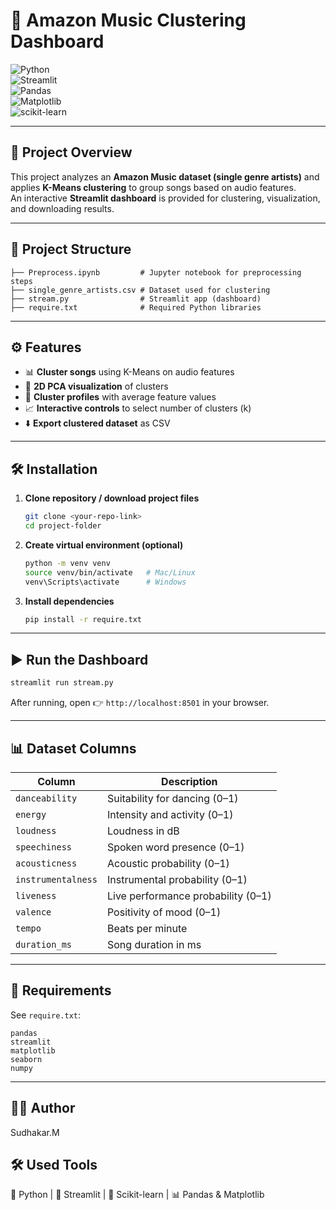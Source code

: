 # 🎵 Amazon Music Clustering Dashboard  

![Python](https://img.shields.io/badge/Python-3.8+-blue?logo=python)  
![Streamlit](https://img.shields.io/badge/Streamlit-App-red?logo=streamlit)  
![Pandas](https://img.shields.io/badge/Pandas-Data%20Analysis-150458?logo=pandas)  
![Matplotlib](https://img.shields.io/badge/Matplotlib-Visualization-yellow?logo=plotly)  
![scikit-learn](https://img.shields.io/badge/Scikit--Learn-ML-orange?logo=scikit-learn)  

---

## 📌 Project Overview  
This project analyzes an **Amazon Music dataset (single genre artists)** and applies **K-Means clustering** to group songs based on audio features.  
An interactive **Streamlit dashboard** is provided for clustering, visualization, and downloading results.  

---

## 📂 Project Structure  
```
├── Preprocess.ipynb         # Jupyter notebook for preprocessing steps
├── single_genre_artists.csv # Dataset used for clustering
├── stream.py                # Streamlit app (dashboard)
├── require.txt              # Required Python libraries
```

---

## ⚙️ Features  
- 📊 **Cluster songs** using K-Means on audio features  
- 🎨 **2D PCA visualization** of clusters  
- 📌 **Cluster profiles** with average feature values  
- 📈 **Interactive controls** to select number of clusters (k)  
- ⬇️ **Export clustered dataset** as CSV  

---

## 🛠️ Installation  

1. **Clone repository / download project files**  
   ```bash
   git clone <your-repo-link>
   cd project-folder
   ```

2. **Create virtual environment (optional)**  
   ```bash
   python -m venv venv
   source venv/bin/activate   # Mac/Linux
   venv\Scripts\activate      # Windows
   ```

3. **Install dependencies**  
   ```bash
   pip install -r require.txt
   ```

---

## ▶️ Run the Dashboard  
```bash
streamlit run stream.py
```

After running, open 👉 `http://localhost:8501` in your browser.  

---

## 📊 Dataset Columns  
| Column          | Description |
|-----------------|-------------|
| `danceability`  | Suitability for dancing (0–1) |
| `energy`        | Intensity and activity (0–1) |
| `loudness`      | Loudness in dB |
| `speechiness`   | Spoken word presence (0–1) |
| `acousticness`  | Acoustic probability (0–1) |
| `instrumentalness` | Instrumental probability (0–1) |
| `liveness`      | Live performance probability (0–1) |
| `valence`       | Positivity of mood (0–1) |
| `tempo`         | Beats per minute |
| `duration_ms`   | Song duration in ms |

---

## 📎 Requirements  
See `require.txt`:  
```
pandas
streamlit
matplotlib
seaborn
numpy
```
---
## 🧑‍💻 Author  
Sudhakar.M

## 🛠️ Used Tools
🐍 Python | 🚀 Streamlit | 🤖 Scikit-learn | 📊 Pandas & Matplotlib  
